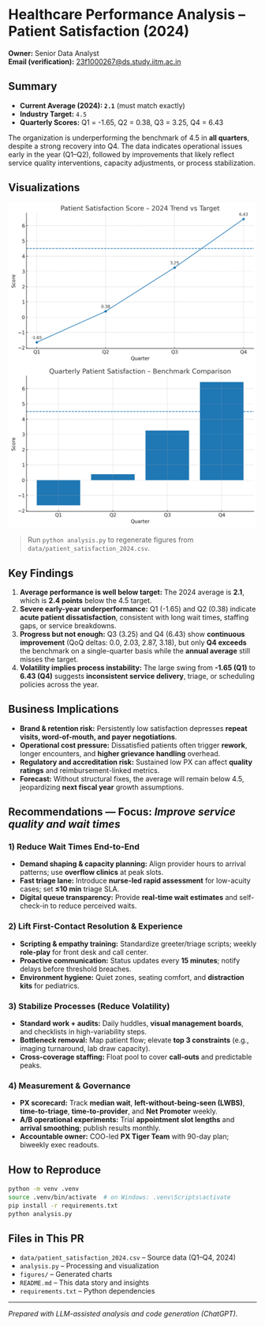# Healthcare Performance Analysis – Patient Satisfaction (2024)

**Owner:** Senior Data Analyst  
**Email (verification):** 23f1000267@ds.study.iitm.ac.in

## Summary

- **Current Average (2024): `2.1`** (must match exactly)  
- **Industry Target:** `4.5`  
- **Quarterly Scores:** Q1 = -1.65, Q2 = 0.38, Q3 = 3.25, Q4 = 6.43

The organization is underperforming the benchmark of 4.5 in **all quarters**, despite a strong recovery into Q4. The data indicates operational issues early in the year (Q1–Q2), followed by improvements that likely reflect service quality interventions, capacity adjustments, or process stabilization.

## Visualizations

![Trend vs Target](figures/trend_vs_target.png)
![Quarterly Bars](figures/quarterly_bars.png)

> Run `python analysis.py` to regenerate figures from `data/patient_satisfaction_2024.csv`.

## Key Findings

1. **Average performance is well below target:** The 2024 average is **2.1**, which is **2.4 points** below the 4.5 target.
2. **Severe early-year underperformance:** Q1 (-1.65) and Q2 (0.38) indicate **acute patient dissatisfaction**, consistent with long wait times, staffing gaps, or service breakdowns.
3. **Progress but not enough:** Q3 (3.25) and Q4 (6.43) show **continuous improvement** (QoQ deltas: 0.0, 2.03, 2.87, 3.18), but only **Q4 exceeds** the benchmark on a single-quarter basis while the **annual average** still misses the target.
4. **Volatility implies process instability:** The large swing from **-1.65 (Q1)** to **6.43 (Q4)** suggests **inconsistent service delivery**, triage, or scheduling policies across the year.

## Business Implications

- **Brand & retention risk:** Persistently low satisfaction depresses **repeat visits, word-of-mouth, and payer negotiations**.
- **Operational cost pressure:** Dissatisfied patients often trigger **rework**, longer encounters, and **higher grievance handling** overhead.
- **Regulatory and accreditation risk:** Sustained low PX can affect **quality ratings** and reimbursement-linked metrics.
- **Forecast:** Without structural fixes, the average will remain below 4.5, jeopardizing **next fiscal year** growth assumptions.

## Recommendations — Focus: *Improve service quality and wait times*

### 1) Reduce Wait Times End-to-End
- **Demand shaping & capacity planning:** Align provider hours to arrival patterns; use **overflow clinics** at peak slots.
- **Fast triage lane:** Introduce **nurse-led rapid assessment** for low-acuity cases; set **≤10 min** triage SLA.
- **Digital queue transparency:** Provide **real-time wait estimates** and self-check-in to reduce perceived waits.

### 2) Lift First-Contact Resolution & Experience
- **Scripting & empathy training:** Standardize greeter/triage scripts; weekly **role-play** for front desk and call center.
- **Proactive communication:** Status updates every **15 minutes**; notify delays before threshold breaches.
- **Environment hygiene:** Quiet zones, seating comfort, and **distraction kits** for pediatrics.

### 3) Stabilize Processes (Reduce Volatility)
- **Standard work + audits:** Daily huddles, **visual management boards**, and checklists in high-variability steps.
- **Bottleneck removal:** Map patient flow; elevate **top 3 constraints** (e.g., imaging turnaround, lab draw capacity).
- **Cross-coverage staffing:** Float pool to cover **call-outs** and predictable peaks.

### 4) Measurement & Governance
- **PX scorecard:** Track **median wait**, **left-without-being-seen (LWBS)**, **time-to-triage**, **time-to-provider**, and **Net Promoter** weekly.
- **A/B operational experiments:** Trial **appointment slot lengths** and **arrival smoothing**; publish results monthly.
- **Accountable owner:** COO-led **PX Tiger Team** with 90-day plan; biweekly exec readouts.

## How to Reproduce

```bash
python -m venv .venv
source .venv/bin/activate  # on Windows: .venv\Scripts\activate
pip install -r requirements.txt
python analysis.py
```

## Files in This PR

- `data/patient_satisfaction_2024.csv` – Source data (Q1–Q4, 2024)
- `analysis.py` – Processing and visualization
- `figures/` – Generated charts
- `README.md` – This data story and insights
- `requirements.txt` – Python dependencies

---

*Prepared with LLM-assisted analysis and code generation (ChatGPT).*
